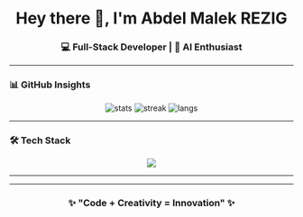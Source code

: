 <h1 align="center">Hey there 👋, I'm Abdel Malek REZIG</h1>
<h3 align="center">💻 Full-Stack Developer | 🤖 AI Enthusiast </h3>

---

### 📊 GitHub Insights
<p align="center">
  <img src="https://github-readme-stats.vercel.app/api?username=rezigmalek&show_icons=true&theme=radical" alt="stats" />
  <img src="https://github-readme-streak-stats.herokuapp.com/?user=rezigmalek&theme=radical" alt="streak" />
  <img src="https://github-readme-stats.vercel.app/api/top-langs/?username=rezigmalek&layout=compact&theme=radical" alt="langs" />
</p>

---

### 🛠️ Tech Stack
<p align="center">
  <img src="https://skillicons.dev/icons?i=js,react,html,css,php,laravel,react,next,mysql,postgresql,git,github,docker,postman" />
</p>

---



---

<h3 align="center">✨ "Code + Creativity = Innovation" ✨</h3>
